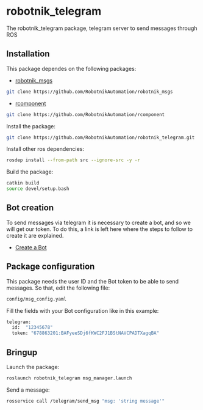 # robotnik_telegram

The robotnik_telegram package, telegram server to send messages through ROS 

## Installation

This package dependes on the following packages:


* [robotnik_msgs](https://github.com/RobotnikAutomation/robotnik_msgs.git)

```bash
git clone https://github.com/RobotnikAutomation/robotnik_msgs
```

* [rcomponent](https://github.com/RobotnikAutomation/rcomponent.git)

```bash
git clone https://github.com/RobotnikAutomation/rcomponent
```

Install the package:

```bash
git clone https://github.com/RobotnikAutomation/robotnik_telegram.git
```

Install other ros dependencies:

```bash
rosdep install --from-path src --ignore-src -y -r
```

Build the package:

```bash
catkin build
source devel/setup.bash
```
## Bot creation
To send messages via telegram it is necessary to create a bot, and so we will get our token. To do this, a link is left here where the steps to follow to create it are explained.

* [Create a Bot](https://atareao.es/tutorial/crea-tu-propio-bot-para-telegram/)


## Package configuration
This package needs the user ID and the Bot token to be able to send messages. So that, edit the following file:

```bash
config/msg_config.yaml
```
Fill the fields with your Bot configuration like in this example:
```bash
telegram:
  id:  "12345678"
  token: "678863201:BAFyeeSDj6fKWC2FJ1BStNAVCPADTXagqBA"
```

## Bringup

Launch the package:
```bash
roslaunch robotnik_telegram msg_manager.launch
```
Send a message:
```bash
rosservice call /telegram/send_msg "msg: 'string message'" 
```


